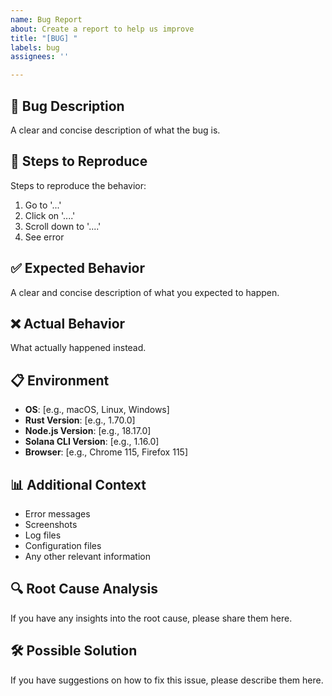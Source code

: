 ```yaml
---
name: Bug Report
about: Create a report to help us improve
title: "[BUG] "
labels: bug
assignees: ''

---
```


## 🐛 Bug Description
A clear and concise description of what the bug is.

## 🔄 Steps to Reproduce
Steps to reproduce the behavior:
1. Go to '...'
2. Click on '....'
3. Scroll down to '....'
4. See error

## ✅ Expected Behavior
A clear and concise description of what you expected to happen.

## ❌ Actual Behavior
What actually happened instead.

## 📋 Environment
- **OS**: [e.g., macOS, Linux, Windows]
- **Rust Version**: [e.g., 1.70.0]
- **Node.js Version**: [e.g., 18.17.0]
- **Solana CLI Version**: [e.g., 1.16.0]
- **Browser**: [e.g., Chrome 115, Firefox 115]

## 📊 Additional Context
- Error messages
- Screenshots
- Log files
- Configuration files
- Any other relevant information

## 🔍 Root Cause Analysis
If you have any insights into the root cause, please share them here.

## 🛠️ Possible Solution
If you have suggestions on how to fix this issue, please describe them here.
